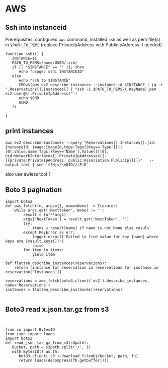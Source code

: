 # AWS

## Ssh into instanceid

Prerequisites: configured `aws` command, installed `ssh` as well as pem file(s) in `$PATH_TO_PEMS`
(replace PrivateIpAddress with PublicIpAddress if needed)

```
function sshi() {
   INSTANCE=$1
   PATH_TO_PEMS=/home/USER/.ssh/
   if [[ "$INSTANCE" == "" ]]; then
      echo "usage: sshi INSTANCEID"
   else
      echo "ssh to $INSTANCE"
      CMD=$(aws ec2 describe-instances --instance-id $INSTANCE | jq -r '.Reservations[].Instances[] | "ssh -i $PATH_TO_PEMS\(.KeyName).pem ec2-user@\(.PrivateIpAddress)"')
      echo $CMD
      $CMD
   fi
 
}
```

## print instances

```
aws ec2 describe-instances --query "Reservations[].Instances[].{id: InstanceId, image:ImageId,type:Tags[?Key=='Type'][]|[0].Value,name:Tags[?Key=='Name'].Value[]|[0], nid:NetworkInterfaces[].PrivateIpAddresses[].[{private:PrivateIpAddress, public:Association.PublicIp}][]}"   --output text | sed '$!N;s/\nNID//;P;D'
```

also use awless tool ?

## Boto 3 pagination

```
import boto3
def aws_fetch(fn, args={}, name=None) -> Iterator:
    while args.get('NextToken', None) != '':
        result = fn(**args)
        args['NextToken'] = result.get('NextToken', '')
        try:
            items = result[name] if name is not None else result
        except KeyError as err:
            logger.error(f'Failed to find value for key {name} where keys are {result.keys()}')
            raise
        for item in items:
            yield item

def flatten_describe_instances(reservations):
    return [instance for reservation in reservations for instance in reservation['Instances']]

reservations = aws_fetch(boto3.client('ec2').describe_instances, name='Reservations')
instances = flatten_describe_instances(reservations)


```

## Boto3 read x.json.tar.gz from s3

```


from io import BytesIO
from json import loads
import boto3
def read_json_tar_gz_from_s3(s3path):
   bucket, path = s3path.split('/', 1)
   with BytesIO() as fh:
      boto3.client('s3').download_fileobj(bucket, path, fh)
      return loads(decompress(fh.getbuffer()))
      
```
